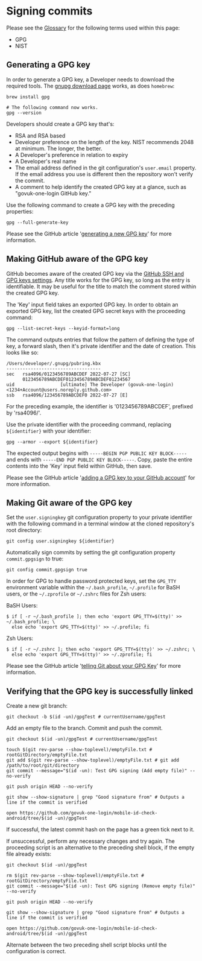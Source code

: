 # Signing commits

Please see the [Glossary] for the following terms used within this page:

- GPG
- NIST

## Generating a GPG key

In order to generate a GPG key, a Developer needs to download the required
tools. The [gnupg download page] works, as does `homebrew`:

```shell
brew install gpg

# The following command now works.
gpg --version
```

Developers should create a GPG key that's:

- RSA and RSA based
- Developer preference on the length of the key. NIST recommends 2048 at
  minimum. The longer, the better.
- A Developer's preference in relation to expiry
- A Developer's real name
- The email address defined in the git configuration's `user.email` property.
  If the email address you use is different then the repository won't verify
  the commit.
- A comment to help identify the created GPG key at a glance, such as
  "govuk-one-login GitHub key."

Use the following command to create a GPG key with the preceding properties:

```shell
gpg --full-generate-key
```

Please see the GitHub article '[generating a new GPG key]' for more information.

## Making GitHub aware of the GPG key

GitHub becomes aware of the created GPG key via
the [GitHub SSH and GPG keys settings]. Any title works for the GPG key, so long
as the entry is identifiable. It may be useful for the title to match the
comment stored within the created GPG key.

The 'Key' input field takes an exported GPG key. In order to obtain an exported
GPG key, list the created GPG secret keys with the proceeding command:

```shell
gpg --list-secret-keys --keyid-format=long
```

The command outputs entries that follow the pattern of defining the type of key,
a forward slash, then it's private identifier and the date of creation. This
looks like so:

```
/Users/developer/.gnupg/pubring.kbx
-----------------------------------
sec   rsa4096/0123456789ABCDEF 2022-07-27 [SC]
      0123456789ABCDEF0123456789ABCDEF01234567
uid                 [ultimate] The Developer (govuk-one-login) <1234+Account@users.noreply.github.com>
ssb   rsa4096/123456789ABCDEF0 2022-07-27 [E]
```

For the preceding example, the identifier is '0123456789ABCDEF', prefixed by
'rsa4096/'.

Use the private identifier with the proceeding command,
replacing `${identifier}` with your identifier:

```shell
gpg --armor --export ${identifier}
```

The expected output begins with `-----BEGIN PGP PUBLIC KEY BLOCK-----` and ends
with `-----END PGP PUBLIC KEY BLOCK-----`. Copy, paste the entire contents into
the 'Key' input field within GitHub, then save.

Please see the GitHub article '[adding a GPG key to your GitHub account]' for
more information.

## Making Git aware of the GPG key

Set the `user.signingkey` git configuration property to your private identifier
with the following command in a terminal window at the cloned repository's root
directory:

```shell
git config user.signingkey ${identifier}
```

Automatically sign commits by setting the git configuration property
`commit.gpgsign` to true:

```shell
git config commit.gpgsign true
```

In order for GPG to handle password protected keys, set the `GPG_TTY`
environment variable within the `~/.bash_profile`, `~/.profile` for BaSH users,
or the `~/.zprofile` or `~/.zshrc` files for Zsh users:

BaSH Users:

```shell
$ if [ -r ~/.bash_profile ]; then echo 'export GPG_TTY=$(tty)' >> ~/.bash_profile; \
  else echo 'export GPG_TTY=$(tty)' >> ~/.profile; fi
```

Zsh Users:

```shell
$ if [ -r ~/.zshrc ]; then echo 'export GPG_TTY=$(tty)' >> ~/.zshrc; \
  else echo 'export GPG_TTY=$(tty)' >> ~/.zprofile; fi
```

Please see the GitHub article '[telling Git about your GPG Key]' for more
information.

## Verifying that the GPG key is successfully linked

Create a new git branch:

```shell
git checkout -b $(id -un)/gpgTest # currentUsername/gpgTest
```

Add an empty file to the branch. Commit and push the commit. 

```shell
git checkout $(id -un)/gpgTest # currentUsername/gpgTest

touch $(git rev-parse --show-toplevel)/emptyFile.txt # rootGitDirectory/emptyFile.txt
git add $(git rev-parse --show-toplevel)/emptyFile.txt # git add /path/to/root/git/directory
git commit --message="$(id -un): Test GPG signing (Add empty file)" --no-verify

git push origin HEAD --no-verify

git show --show-signature | grep "Good signature from" # Outputs a line if the commit is verified

open https://github.com/govuk-one-login/mobile-id-check-android/tree/$(id -un)/gpgTest
```

If successful, the latest commit hash on the page has a green tick next to it.

If unsuccessful, perform any necessary changes and try again. The proceeding
script is an alternative to the preceding shell block, if the empty file
already exists:

```shell
git checkout $(id -un)/gpgTest

rm $(git rev-parse --show-toplevel)/emptyFile.txt # rootGitDirectory/emptyFile.txt
git commit --message="$(id -un): Test GPG signing (Remove empty file)" --no-verify

git push origin HEAD --no-verify

git show --show-signature | grep "Good signature from" # Outputs a line if the commit is verified

open https://github.com/govuk-one-login/mobile-id-check-android/tree/$(id -un)/gpgTest
```

Alternate between the two preceding shell script blocks until the configuration
is correct.

[adding a GPG key to your GitHub account]: https://docs.github.com/en/authentication/managing-commit-signature-verification/adding-a-gpg-key-to-your-github-account

[generating a new GPG key]: https://docs.github.com/en/authentication/managing-commit-signature-verification/generating-a-new-gpg-key

[GitHub SSH and GPG keys settings]: https://github.com/settings/keys

[Glossary]: /docs/glossary.md

[gnupg download page]: https://www.gnupg.org/download/

[telling Git about your GPG Key]: https://docs.github.com/en/authentication/managing-commit-signature-verification/telling-git-about-your-signing-key
